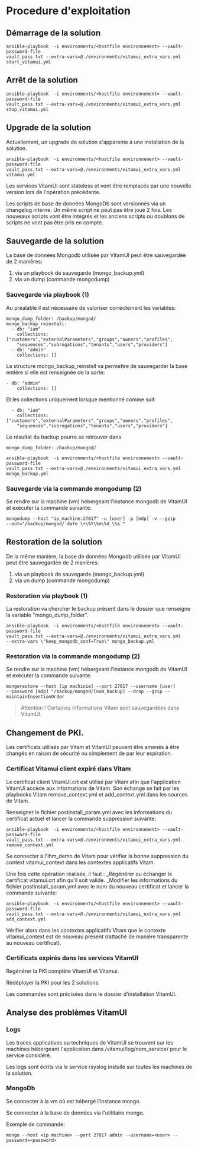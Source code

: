 
# Procedure d'exploitation

## Démarrage de la solution 

~~~console
ansible-playbook  -i environments/<hostfile environnement> --vault-password-file
vault_pass.txt --extra-vars=@./environments/vitamui_extra_vars.yml start_vitamui.yml
~~~

## Arrêt de la solution

~~~console
ansible-playbook  -i environments/<hostfile environnement> --vault-password-file
vault_pass.txt --extra-vars=@./environments/vitamui_extra_vars.yml stop_vitamui.yml
~~~

## Upgrade de la solution

Actuellement, un upgrade de solution s'apparente à une installation de la solution.

~~~console
ansible-playbook  -i environments/<hostfile environnement> --vault-password-file
vault_pass.txt --extra-vars=@./environments/vitamui_extra_vars.yml vitamui.yml
~~~

Les services VitamUI sont stateless et vont être remplacés par une nouvelle version lors de 
l'opération précédente.

Les scripts de base de données MongoDb sont versionnés via un changelog interne. Un même
script ne peut pas être joué 2 fois. Les nouveaux scripts vont être intégrés et les anciens
scripts ou doublons de scripts ne vont pas être pris en compte. 


## Sauvegarde de la solution

La base de données Mongodb utilisée par VitamUI peut être sauvegardée de 2 manières:

  1. via un playbook de sauvegarde (mongo_backup.yml)
  2. via un dump (commande mongodump)

### Sauvegarde via playbook (1)

Au préalable il est nécessaire de valoriser correctement les variables:

~~~console
mongo_dump_folder: /backup/mongod/
mongo_backup_reinstall:
  - db: "iam"
    collections: ["customers","externalParameters","groups","owners","profiles",
    "sequences","subrogations","tenants","users","providers"]
  - db: "admin"
    collections: []
~~~

La structure mongo_backup_reinstall va permettre de sauvegarder la base entière si elle est renseignée de la sorte:

~~~console
- db: "admin"
    collections: []
~~~

Et les collections uniquement lorsque mentionné comme suit:

~~~console
  - db: "iam"
    collections: ["customers","externalParameters","groups","owners","profiles",
    "sequences","subrogations","tenants","users","providers"]
~~~

Le résultat du backup pourra se retrouver dans

~~~console
mongo_dump_folder: /backup/mongod/
~~~

~~~console
ansible-playbook  -i environments/<hostfile environnement> --vault-password-file
vault_pass.txt --extra-vars=@./environments/vitamui_extra_vars.yml mongo_backup.yml
~~~


### Sauvegarde via la commande mongodump (2)

Se rendre sur la machine (vm) hébergeant l'instance mongodb de VitamUI
et exécuter la commande suivante:

~~~console
mongodump --host "ip_machine:27017" -u [user] -p [mdp] -v --gzip 
--out="/backup/mongod/`date \+\%Y\%m\%d_\%s`"
~~~

## Restoration de la solution

De la même manière, la base de données Mongodb utilisée par VitamUI peut être 
sauvegardée de 2 manières:

  1. via un playbook de sauvegarde (mongo_backup.yml)
  2. via un dump (commande mongodump)

### Restoration via playbook (1)

La restoration va chercher le backup présent dans le dossier que renseigne la variable "mongo_dump_folder".

~~~console
ansible-playbook  -i environments/<hostfile environnement> --vault-password-file
vault_pass.txt --extra-vars=@./environments/vitamui_extra_vars.yml 
--extra-vars \"keep_mongodb_conf=True\" mongo_backup.yml
~~~

### Restoration via la commande mongodump (2)

Se rendre sur la machine (vm) hébergeant l'instance mongodb de VitamUI
et exécuter la commande suivante:

~~~console
mongorestore --host [ip machinie] --port 27017 --username [user] 
--password [mdp] "/backup/mongod/[nom_backup] --drop --gzip --maintainInsertionOrder
~~~


> Attention ! Certaines informations Vitam sont sauvegardées dans VitamUI.  


## Changement de PKI.

Les certificats utilisés par Vitam et VitamUI peuvent être amenés à être changés
en raison de sécurité ou simplement de par leur expiration.

### Certificat Vitamui client expiré dans Vitam

Le certificat client VitamUI.crt est utilisé par Vitam afin que l'application VitamUi
accède aux informations de Vitam. Son échange se fait par les playbooks Vitam
remove_context.yml et add_context.yml dans les sources de Vitam.

Renseigner le fichier postinstall_param.yml avec les
informations du certificat actuel et lancer la commande suppression suivante:

~~~console
ansible-playbook  -i environments/<hostfile environnement> --vault-password-file
vault_pass.txt --extra-vars=@./environments/vitamui_extra_vars.yml remove_context.yml
~~~

Se connecter à l'Ihm_demo de Vitam pour vérifier la bonne suppression du context vitamui_context
dans les contextes applicatifs Vitam.

Une fois cette opération réalisée, il faut :
_Régénérer ou échanger le certificat vitamui.crt afin qu'il soit valide.
_Modifier les informations du fichier 
postinstall_param.yml avec le nom du nouveau certificat et lancer la commande suivante:

~~~console
ansible-playbook  -i environments/<hostfile environnement> --vault-password-file
vault_pass.txt --extra-vars=@./environments/vitamui_extra_vars.yml add_context.yml
~~~

Vérifier alors dans les contextes applicatifs Vitam que le contexte vitamui_context est de nouveau 
présent (rattaché de manière transparente au nouveau certificat).


### Certificats expirés dans les services VitamUI

Regénérer la PKI complète VitamUI et Vitamui. 

Rédéployer la PKI pour les 2 solutions.

Les commandes sont précisées dans le dossier d'installation VitamUI.


## Analyse des problèmes VitamUI

### Logs

Les traces applicatives ou techniques de VitamUI se trouvent sur les machines hébergeant l'application
dans /vitamui/log/nom_service/ pour le service considéré.

Les logs sont écrits via le service rsyslog installé sur toutes les machines de la solution.

### MongoDb

Se connecter à la vm où est hébergé l'instance mongo.

Se connecter à la base de données via l'utilitaire mongo.

Exemple de commande:

~~~console
mongo --host <ip machine> --port 27017 admin --username=<user> --password=<password>
~~~